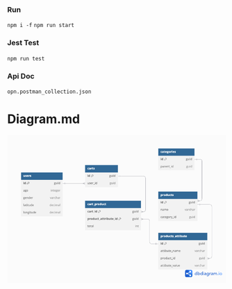 ### Run

`npm i -f`
`npm run start`

### Jest Test
`npm run test`

### Api Doc
`opn.postman_collection.json`

# Diagram.md

![image info](./2%20database%20schema/diagram.png)


